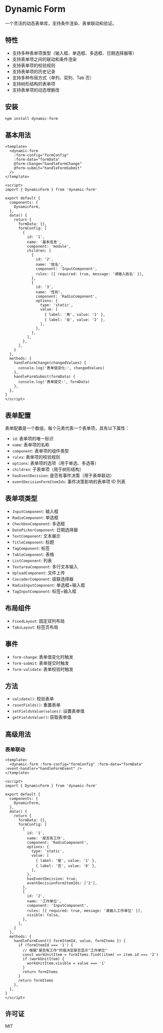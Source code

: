 # Dynamic Form

一个灵活的动态表单库，支持条件渲染、表单联动和验证。

## 特性

- 支持多种表单项类型（输入框、单选框、多选框、日期选择器等）
- 支持表单项之间的联动和条件渲染
- 支持表单项的校验规则
- 支持表单项的历史记录
- 支持多种布局方式（单列、双列、Tab 页）
- 支持树形结构的表单项
- 支持表单项的动态增删改

## 安装

```bash
npm install dynamic-form
```

## 基本用法

```vue
<template>
  <dynamic-form
    :form-config="formConfig"
    :form-data="formData"
    @form-change="handleFormChange"
    @form-submit="handleFormSubmit"
  />
</template>

<script>
import { DynamicForm } from 'dynamic-form'

export default {
  components: {
    DynamicForm,
  },
  data() {
    return {
      formData: {},
      formConfig: [
        {
          id: '1',
          name: '基本信息',
          component: 'module',
          children: [
            {
              id: '2',
              name: '姓名',
              component: 'InputComponent',
              rules: [{ required: true, message: '请输入姓名' }],
            },
            {
              id: '3',
              name: '性别',
              component: 'RadioComponent',
              options: {
                type: 'static',
                value: [
                  { label: '男', value: '1' },
                  { label: '女', value: '2' },
                ],
              },
            },
          ],
        },
      ],
    }
  },
  methods: {
    handleFormChange(changedValues) {
      console.log('表单值变化:', changedValues)
    },
    handleFormSubmit(formData) {
      console.log('表单提交:', formData)
    },
  },
}
</script>
```

## 表单配置

表单配置是一个数组，每个元素代表一个表单项，具有以下属性：

- `id`: 表单项的唯一标识
- `name`: 表单项的名称
- `component`: 表单项的组件类型
- `rules`: 表单项的校验规则
- `options`: 表单项的选项（用于单选、多选等）
- `children`: 子表单项（用于树形结构）
- `hasEventDecision`: 是否有事件决策（用于表单联动）
- `eventDecisionFormItemIds`: 事件决策影响的表单项 ID 列表

## 表单项类型

- `InputComponent`: 输入框
- `RadioComponent`: 单选框
- `CheckboxComponent`: 多选框
- `DatePickerComponent`: 日期选择器
- `TextComponent`: 文本展示
- `TitleComponent`: 标题
- `TagComponent`: 标签
- `TableComponent`: 表格
- `ListComponent`: 列表
- `TextareaComponent`: 多行文本输入
- `UploadComponent`: 文件上传
- `CascaderComponent`: 级联选择器
- `RadioInputComponent`: 单选框+输入框
- `TagInputComponent`: 标签+输入框

## 布局组件

- `FixedLayout`: 固定双列布局
- `TabsLayout`: 标签页布局

## 事件

- `form-change`: 表单值变化时触发
- `form-submit`: 表单提交时触发
- `form-validate`: 表单校验时触发

## 方法

- `validate()`: 校验表单
- `resetFields()`: 重置表单
- `setFieldsValue(values)`: 设置表单值
- `getFieldsValue()`: 获取表单值

## 高级用法

### 表单联动

```vue
<template>
  <dynamic-form :form-config="formConfig" :form-data="formData" :event-handler="handleFormEvent" />
</template>

<script>
import { DynamicForm } from 'dynamic-form'

export default {
  components: {
    DynamicForm,
  },
  data() {
    return {
      formData: {},
      formConfig: [
        {
          id: '1',
          name: '是否有工作',
          component: 'RadioComponent',
          options: {
            type: 'static',
            value: [
              { label: '是', value: '1' },
              { label: '否', value: '0' },
            ],
          },
          hasEventDecision: true,
          eventDecisionFormItemIds: ['2'],
        },
        {
          id: '2',
          name: '工作单位',
          component: 'InputComponent',
          rules: [{ required: true, message: '请输入工作单位' }],
          visible: false,
        },
      ],
    }
  },
  methods: {
    handleFormEvent({ formItemId, value, formItems }) {
      if (formItemId === '1') {
        // 根据"是否有工作"的值决定是否显示"工作单位"
        const workUnitItem = formItems.find((item) => item.id === '2')
        if (workUnitItem) {
          workUnitItem.visible = value === '1'
        }
        return formItems
      }
      return formItems
    },
  },
}
</script>
```

## 许可证

MIT
